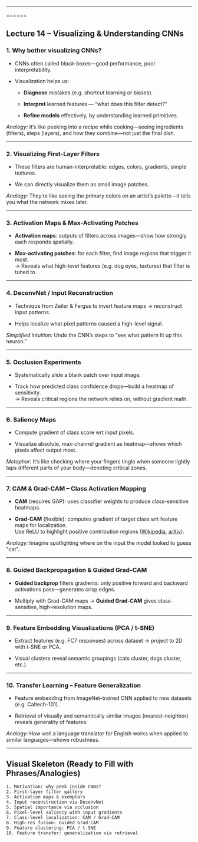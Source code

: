 
---
======
## Lecture 14 – Visualizing & Understanding CNNs

### 1. **Why bother visualizing CNNs?**

- CNNs often called _black-boxes_—good performance, poor interpretability.
    
- Visualization helps us:
    
    - **Diagnose** mistakes (e.g. shortcut learning or biases).
        
    - **Interpret** learned features — “what does this filter detect?”
        
    - **Refine models** effectively, by understanding learned primitives.
        

_Analogy:_ It’s like peeking into a recipe while cooking—seeing ingredients (filters), steps (layers), and how they combine—not just the final dish.

---

### 2. **Visualizing First-Layer Filters**

- These filters are human-interpretable: edges, colors, gradients, simple textures.
    
- We can directly visualize them as small image patches.
    

_Analogy:_ They’re like seeing the primary colors on an artist’s palette—it tells you what the network mixes later.

---

### 3. **Activation Maps & Max-Activating Patches**

- **Activation maps**: outputs of filters across images—show how strongly each responds spatially.
    
- **Max-activating patches**: for each filter, find image regions that trigger it most.  
    → Reveals what high-level features (e.g. dog eyes, textures) that filter is tuned to.
    

---

### 4. **DeconvNet / Input Reconstruction**

- Technique from Zeiler & Fergus to invert feature maps → reconstruct input patterns.
    
- Helps localize what pixel patterns caused a high-level signal.
    

_Simplified intuition:_ Undo the CNN’s steps to “see what pattern lit up this neuron.”

---

### 5. **Occlusion Experiments**

- Systematically slide a blank patch over input image.
    
- Track how predicted class confidence drops—build a heatmap of sensitivity.  
    → Reveals critical regions the network relies on, without gradient math.
    

---

### 6. **Saliency Maps**

- Compute gradient of class score wrt input pixels.
    
- Visualize absolute, max-channel gradient as heatmap—shows which pixels affect output most.
    

_Metaphor:_ It’s like checking where your fingers tingle when someone lightly taps different parts of your body—denoting critical zones.

---

### 7. **CAM & Grad-CAM – Class Activation Mapping**

- **CAM** (requires GAP): uses classifier weights to produce class-sensitive heatmaps.
    
- **Grad-CAM** (flexible): computes gradient of target class wrt feature maps for localization.  
    Use ReLU to highlight positive contribution regions ([Wikipedia](https://en.wikipedia.org/wiki/Class_activation_mapping?utm_source=chatgpt.com "Class activation mapping"), [arXiv](https://arxiv.org/abs/1610.02391?utm_source=chatgpt.com "Grad-CAM: Visual Explanations from Deep Networks via Gradient-based Localization")).
    

_Analogy:_ Imagine spotlighting where on the input the model looked to guess "cat".

---

### 8. **Guided Backpropagation & Guided Grad-CAM**

- **Guided backprop** filters gradients: only positive forward and backward activations pass—generates crisp edges.
    
- Multiply with Grad-CAM maps → **Guided Grad-CAM** gives class-sensitive, high-resolution maps.
    

---

### 9. **Feature Embedding Visualizations (PCA / t-SNE)**

- Extract features (e.g. FC7 responses) across dataset → project to 2D with t-SNE or PCA.
    
- Visual clusters reveal semantic groupings (cats cluster, dogs cluster, etc.).
    

---

### 10. **Transfer Learning – Feature Generalization**

- Feature embedding from ImageNet-trained CNN applied to new datasets (e.g. Caltech-101).
    
- Retrieval of visually and semantically similar images (nearest-neighbor) reveals generality of features.
    

_Analogy:_ How well a language translator for English works when applied to similar languages—shows robustness.

---

## Visual Skeleton (Ready to Fill with Phrases/Analogies)

```
1. Motivation: why peek inside CNNs?
2. First-layer filter gallery
3. Activation maps & exemplars
4. Input reconstruction via DeconvNet
5. Spatial importance via occlusion
6. Pixel-level saliency with input gradients
7. Class-level localization: CAM / Grad-CAM
8. High-res fusion: Guided Grad-CAM
9. Feature clustering: PCA / t-SNE
10. Feature transfer: generalization via retrieval
```

